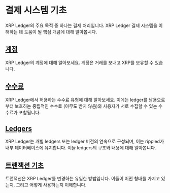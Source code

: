 # 결제 시스템 기초

XRP Ledger의 주요 목적 중 하나는 결제 처리입니다. XRP Ledger 결제 시스템을 이해하는 데 도움이 될 핵심 개념에 대해 알아봅시다.

## [계정](undefined/)&#x20;

XRP Ledger의 계정에 대해 알아보세요. 계정은 거래를 보내고 XRP를 보유할 수 있습니다.

## [수수료](undefined-1.md) &#x20;

XRP Ledger에서 허용하는 수수료 유형에 대해 알아보세요. 이에는 ledger를 남용으로부터 보호하는 중립적인 수수료 (아무도 받지 않음)와 사용자가 서로 수집할 수 있는 수수료가 포함됩니다.

## [Ledgers](ledgers.md)

XRP Ledger는 개별 ledgers 또는 ledger 버전의 연속으로 구성되며, 이는 rippled가 내부 데이터베이스에 유지합니다. 이들 ledgers의 구조와 내용에 대해 알아봅니다.

## [트랜잭션 기초](undefined-2/)&#x20;

트랜잭션은 XRP Ledger를 변경하는 유일한 방법입니다. 이들이 어떤 형태를 가지고 있는지, 그리고 어떻게 사용하는지 이해합니다.
